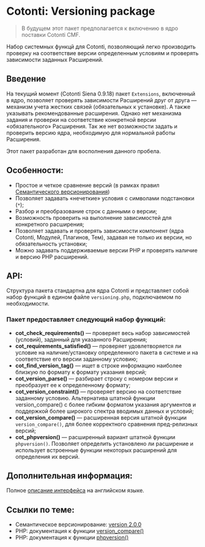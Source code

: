 Cotonti: Versioning package
===========================


 > В будущем этот пакет предполагается к включению в ядро поставки Cotonti CMF.

Набор системных функцй для Cotonti, позволяющий легко производить проверку на соответствие версии определенным условиям и проверять зависимости заданных Расширений.


Введение
--------

На текущий момент (Cotonti Siena 0.9.18) пакет `Extensions`, включенный в ядро, позволяет проверять зависимости Расширений друг от друга — механизм учета жестких связей (обязательных к установке). А также указывать рекомендованные расширения. Однако нет механизма задания и проверки на соответствие конкретной версии «обязательного» Расширения. Так же нет возможности задать и проверить версию ядра, необходимую для нормальной работы Расширения.

Этот пакет разработан для восполнения данного пробела.


Особенности:
------------

* Простое и четкое сравнение версий (в рамках правил [Семантического версионирования](http://semver.org/lang/ru/))
* Позволяет задавать «нечеткие» условия с символами подстановки (`*`);
* Разбор и преобразование строк с данными о версии;
* Возможность проверить на выполнение зависимостей для конкретного расширения;
* Позволяет задавать и проверять зависимости компонент (ядра Cotonti, Модулей, Плагинов, Тем), задавая не только их версии, но обязательность установки;
* Можно задавать поддерживаемые версии PHP и проверять наличие и версию PHP расширений.

API:
----

Структура пакета стандартна для ядра Cotonti и представляет собой набор функций в едином файле `versioning.php`, подключаемом по необходимости.

### Пакет предоставляет следующий набор функций: ###

* **cot_check_requirements()** — проверяет весь набор зависимостей (условий), заданный для указанного Расширения;
* **cot_requirements_satisfied()** — проверяет удовлетворяется ли условие на наличие/установку определенного пакета в системе и на соответствие его версии заданному условию;
* **cot_find_version_tag()** — ищет в строке информацию наиболее близкую по формату к формату указания версий;
* **cot_version_parse()** — разбирает строку с номером версии и преобразует ее к определенному формату;
* **cot_version_constraint()** — проверяет версию на соответствие заданному условию. Альтернатива штатной функции version_compare() с более гибким форматом указания аргументов и поддержкой более широкого спектра вводимых данных и условий;
* **cot_version_compare()** — расширенная версия штатной функции `version_compare()`, для более корректного сравнения пред-релизных версий;
* **cot_phpversion()** — расширенный вариант штатной функции `phpversion()`. Позволяет определить установлено ли расширение и использует встроенные функции некоторых расширений для определения их версий.

Дополнительная информация:
--------------------------

Полное [описание интерфейса](package_api-doc.md) на английском языке.


Ссылки по теме:
---------------

* Семантическое версионирование: [version 2.0.0](http://semver.org/lang/ru/)
* PHP: документация к функции [version_compare()](http://php.net/manual/ru/function.version-compare.php) 
* PHP: документация к функции [phpversion()](http://php.net/manual/ru/function.phpversion.php) 